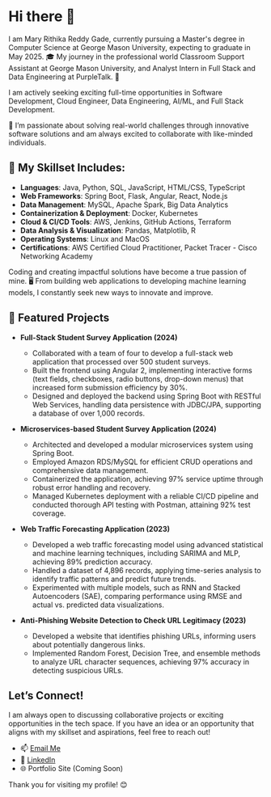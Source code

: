 # Hi there 👋
I am Mary Rithika Reddy Gade, currently pursuing a Master's degree in Computer Science at George Mason University, expecting to graduate in May 2025. 
🎓 My journey in the professional world  Classroom Support Assistant at George Mason University, and Analyst Intern in Full Stack and Data Engineering at PurpleTalk. 💼

I am actively seeking exciting full-time opportunities in Software Development, Cloud Engineer, Data Engineering, AI/ML, and Full Stack Development. 

🚀 I’m passionate about solving real-world challenges through innovative software solutions and am always excited to collaborate with like-minded individuals.

## 🌟 My Skillset Includes:
- **Languages**: Java, Python, SQL, JavaScript, HTML/CSS, TypeScript
- **Web Frameworks**: Spring Boot, Flask, Angular, React, Node.js
- **Data Management**: MySQL, Apache Spark, Big Data Analytics
- **Containerization & Deployment**: Docker, Kubernetes
- **Cloud & CI/CD Tools**: AWS, Jenkins, GitHub Actions, Terraform
- **Data Analysis & Visualization**: Pandas, Matplotlib, R
- **Operating Systems**: Linux and MacOS
- **Certifications**: AWS Certified Cloud Practitioner, Packet Tracer - Cisco Networking Academy

Coding and creating impactful solutions have become a true passion of mine.
🖥️ From building web applications to developing machine learning models, I constantly seek new ways to innovate and improve.



## 📌 Featured Projects
- **Full-Stack Student Survey Application (2024)**  
  - Collaborated with a team of four to develop a full-stack web application that processed over 500 student surveys.
  - Built the frontend using Angular 2, implementing interactive forms (text fields, checkboxes, radio buttons, drop-down menus) that increased form submission efficiency by 30%.
  - Designed and deployed the backend using Spring Boot with RESTful Web Services, handling data persistence with JDBC/JPA, supporting a database of over 1,000 records.

- **Microservices-based Student Survey Application (2024)**  
  - Architected and developed a modular microservices system using Spring Boot.
  - Employed Amazon RDS/MySQL for efficient CRUD operations and comprehensive data management.
  - Containerized the application, achieving 97% service uptime through robust error handling and recovery.
  - Managed Kubernetes deployment with a reliable CI/CD pipeline and conducted thorough API testing with Postman, attaining 92% test coverage.

- **Web Traffic Forecasting Application (2023)**  
  - Developed a web traffic forecasting model using advanced statistical and machine learning techniques, including SARIMA and MLP, achieving 89% prediction accuracy.
  - Handled a dataset of 4,896 records, applying time-series analysis to identify traffic patterns and predict future trends.
  - Experimented with multiple models, such as RNN and Stacked Autoencoders (SAE), comparing performance using RMSE and actual vs. predicted data visualizations.

- **Anti-Phishing Website Detection to Check URL Legitimacy (2023)**  
  - Developed a website that identifies phishing URLs, informing users about potentially dangerous links.
  - Implemented Random Forest, Decision Tree, and ensemble methods to analyze URL character sequences, achieving 97% accuracy in detecting suspicious URLs.

## Let’s Connect!
I am always open to discussing collaborative projects or exciting opportunities in the tech space. If you have an idea or an opportunity that aligns with my skillset and aspirations, feel free to reach out!

- 📫 [Email Me](mailto:gaderithikareddy@gmail.com)
- 🔗 [LinkedIn](https://linkedin.com/in/mary-rithika-reddy-gade-a74761191)
- 🌐 Portfolio Site (Coming Soon)

Thank you for visiting my profile! 😊

